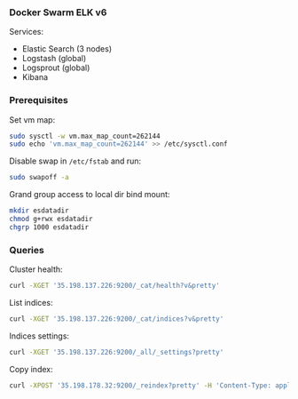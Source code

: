 ### Docker Swarm ELK v6

Services:

* Elastic Search (3 nodes)
* Logstash (global)
* Logsprout (global)
* Kibana 

### Prerequisites 

Set vm map:

```bash
sudo sysctl -w vm.max_map_count=262144
sudo echo 'vm.max_map_count=262144' >> /etc/sysctl.conf
```

Disable swap in `/etc/fstab` and run:

```bash
sudo swapoff -a
```

Grand group access to local dir bind mount:

```bash
mkdir esdatadir
chmod g+rwx esdatadir
chgrp 1000 esdatadir
```

### Queries

Cluster health:

```bash
curl -XGET '35.198.137.226:9200/_cat/health?v&pretty'
```

List indices:

```bash
curl -XGET '35.198.137.226:9200/_cat/indices?v&pretty'
```

Indices settings:

```bash
curl -XGET '35.198.137.226:9200/_all/_settings?pretty'
```

Copy index:

```bash
curl -XPOST '35.198.178.32:9200/_reindex?pretty' -H 'Content-Type: application/json' -d' { "source": { "index": "logstash-2017.11.18" }, "dest": { "index": "logstash-2017.11.17" } } '
```

